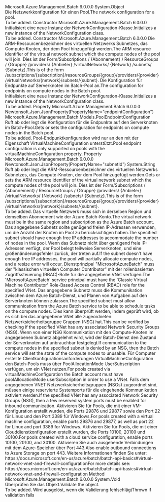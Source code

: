 <Type Name="NetworkConfiguration" FullName="Microsoft.Azure.Management.Batch.Models.NetworkConfiguration">
  <TypeSignature Language="C#" Value="public class NetworkConfiguration" />
  <TypeSignature Language="ILAsm" Value=".class public auto ansi beforefieldinit NetworkConfiguration extends System.Object" />
  <TypeSignature Language="DocId" Value="T:Microsoft.Azure.Management.Batch.Models.NetworkConfiguration" />
  <TypeSignature Language="VB.NET" Value="Public Class NetworkConfiguration" />
  <TypeSignature Language="F#" Value="type NetworkConfiguration = class" />
  <AssemblyInfo>
    <AssemblyName>Microsoft.Azure.Management.Batch</AssemblyName>
    <AssemblyVersion>6.0.0.0</AssemblyVersion>
  </AssemblyInfo>
  <Base>
    <BaseTypeName>System.Object</BaseTypeName>
  </Base>
  <Interfaces />
  <Docs>
    <summary>
            <span data-ttu-id="9173c-101">Die Netzwerkkonfiguration für einen Pool.</span><span class="sxs-lookup"><span data-stu-id="9173c-101">The network configuration for a pool.</span></span>
            </summary>
    <remarks>To be added.</remarks>
  </Docs>
  <Members>
    <Member MemberName=".ctor">
      <MemberSignature Language="C#" Value="public NetworkConfiguration ();" />
      <MemberSignature Language="ILAsm" Value=".method public hidebysig specialname rtspecialname instance void .ctor() cil managed" />
      <MemberSignature Language="DocId" Value="M:Microsoft.Azure.Management.Batch.Models.NetworkConfiguration.#ctor" />
      <MemberSignature Language="VB.NET" Value="Public Sub New ()" />
      <MemberType>Constructor</MemberType>
      <AssemblyInfo>
        <AssemblyName>Microsoft.Azure.Management.Batch</AssemblyName>
        <AssemblyVersion>6.0.0.0</AssemblyVersion>
      </AssemblyInfo>
      <Parameters />
      <Docs>
        <summary>
            <span data-ttu-id="9173c-102">Initialisiert eine neue Instanz der NetworkConfiguration-Klasse.</span><span class="sxs-lookup"><span data-stu-id="9173c-102">Initializes a new instance of the NetworkConfiguration class.</span></span>
            </summary>
        <remarks>To be added.</remarks>
      </Docs>
    </Member>
    <Member MemberName=".ctor">
      <MemberSignature Language="C#" Value="public NetworkConfiguration (string subnetId = null, Microsoft.Azure.Management.Batch.Models.PoolEndpointConfiguration endpointConfiguration = null);" />
      <MemberSignature Language="ILAsm" Value=".method public hidebysig specialname rtspecialname instance void .ctor(string subnetId, class Microsoft.Azure.Management.Batch.Models.PoolEndpointConfiguration endpointConfiguration) cil managed" />
      <MemberSignature Language="DocId" Value="M:Microsoft.Azure.Management.Batch.Models.NetworkConfiguration.#ctor(System.String,Microsoft.Azure.Management.Batch.Models.PoolEndpointConfiguration)" />
      <MemberSignature Language="VB.NET" Value="Public Sub New (Optional subnetId As String = null, Optional endpointConfiguration As PoolEndpointConfiguration = null)" />
      <MemberSignature Language="F#" Value="new Microsoft.Azure.Management.Batch.Models.NetworkConfiguration : string * Microsoft.Azure.Management.Batch.Models.PoolEndpointConfiguration -&gt; Microsoft.Azure.Management.Batch.Models.NetworkConfiguration" Usage="new Microsoft.Azure.Management.Batch.Models.NetworkConfiguration (subnetId, endpointConfiguration)" />
      <MemberType>Constructor</MemberType>
      <AssemblyInfo>
        <AssemblyName>Microsoft.Azure.Management.Batch</AssemblyName>
        <AssemblyVersion>6.0.0.0</AssemblyVersion>
      </AssemblyInfo>
      <Parameters>
        <Parameter Name="subnetId" Type="System.String" />
        <Parameter Name="endpointConfiguration" Type="Microsoft.Azure.Management.Batch.Models.PoolEndpointConfiguration" />
      </Parameters>
      <Docs>
        <param name="subnetId"><span data-ttu-id="9173c-103">Die ARM-Ressourcenbezeichner des virtuellen Netzwerks Subnetzes, das Compute-Knoten, der dem Pool hinzugefügt werden.</span><span class="sxs-lookup"><span data-stu-id="9173c-103">The ARM resource identifier of the virtual network subnet which the compute nodes of the pool will join.</span></span> <span data-ttu-id="9173c-104">Dies ist der Form/Subscriptions / {Abonnement} / ResourceGroups / {Gruppe} /providers/ {Anbieter} /virtualNetworks/ {Network} /subnets/ {Subnetz}.</span><span class="sxs-lookup"><span data-stu-id="9173c-104">This is of the form /subscriptions/{subscription}/resourceGroups/{group}/providers/{provider}/virtualNetworks/{network}/subnets/{subnet}.</span></span></param>
        <param name="endpointConfiguration"><span data-ttu-id="9173c-105">Die Konfiguration für Endpunkte auf Serverknoten im Batch-Pool an.</span><span class="sxs-lookup"><span data-stu-id="9173c-105">The configuration for endpoints on compute nodes in the Batch pool.</span></span></param>
        <summary>
            <span data-ttu-id="9173c-106">Initialisiert eine neue Instanz der NetworkConfiguration-Klasse.</span><span class="sxs-lookup"><span data-stu-id="9173c-106">Initializes a new instance of the NetworkConfiguration class.</span></span>
            </summary>
        <remarks>To be added.</remarks>
      </Docs>
    </Member>
    <Member MemberName="EndpointConfiguration">
      <MemberSignature Language="C#" Value="public Microsoft.Azure.Management.Batch.Models.PoolEndpointConfiguration EndpointConfiguration { get; set; }" />
      <MemberSignature Language="ILAsm" Value=".property instance class Microsoft.Azure.Management.Batch.Models.PoolEndpointConfiguration EndpointConfiguration" />
      <MemberSignature Language="DocId" Value="P:Microsoft.Azure.Management.Batch.Models.NetworkConfiguration.EndpointConfiguration" />
      <MemberSignature Language="VB.NET" Value="Public Property EndpointConfiguration As PoolEndpointConfiguration" />
      <MemberSignature Language="F#" Value="member this.EndpointConfiguration : Microsoft.Azure.Management.Batch.Models.PoolEndpointConfiguration with get, set" Usage="Microsoft.Azure.Management.Batch.Models.NetworkConfiguration.EndpointConfiguration" />
      <MemberType>Property</MemberType>
      <AssemblyInfo>
        <AssemblyName>Microsoft.Azure.Management.Batch</AssemblyName>
        <AssemblyVersion>6.0.0.0</AssemblyVersion>
      </AssemblyInfo>
      <Attributes>
        <Attribute>
          <AttributeName>Newtonsoft.Json.JsonProperty(PropertyName="endpointConfiguration")</AttributeName>
        </Attribute>
      </Attributes>
      <ReturnValue>
        <ReturnType>Microsoft.Azure.Management.Batch.Models.PoolEndpointConfiguration</ReturnType>
      </ReturnValue>
      <Docs>
        <summary>
            <span data-ttu-id="9173c-107">Ruft ab oder legt die Konfiguration für die Endpunkte auf den Serverknoten im Batch-Pool.</span><span class="sxs-lookup"><span data-stu-id="9173c-107">Gets or sets the configuration for endpoints on compute nodes in the Batch pool.</span></span>
            </summary>
        <value>To be added.</value>
        <remarks>
            <span data-ttu-id="9173c-108">Pool-Endpunktkonfiguration wird nur an den mit der Eigenschaft VirtualMachineConfiguration unterstützt.</span><span class="sxs-lookup"><span data-stu-id="9173c-108">Pool endpoint configuration is only supported on pools with the virtualMachineConfiguration property.</span></span>
            </remarks>
      </Docs>
    </Member>
    <Member MemberName="SubnetId">
      <MemberSignature Language="C#" Value="public string SubnetId { get; set; }" />
      <MemberSignature Language="ILAsm" Value=".property instance string SubnetId" />
      <MemberSignature Language="DocId" Value="P:Microsoft.Azure.Management.Batch.Models.NetworkConfiguration.SubnetId" />
      <MemberSignature Language="VB.NET" Value="Public Property SubnetId As String" />
      <MemberSignature Language="F#" Value="member this.SubnetId : string with get, set" Usage="Microsoft.Azure.Management.Batch.Models.NetworkConfiguration.SubnetId" />
      <MemberType>Property</MemberType>
      <AssemblyInfo>
        <AssemblyName>Microsoft.Azure.Management.Batch</AssemblyName>
        <AssemblyVersion>6.0.0.0</AssemblyVersion>
      </AssemblyInfo>
      <Attributes>
        <Attribute>
          <AttributeName>Newtonsoft.Json.JsonProperty(PropertyName="subnetId")</AttributeName>
        </Attribute>
      </Attributes>
      <ReturnValue>
        <ReturnType>System.String</ReturnType>
      </ReturnValue>
      <Docs>
        <summary>
            <span data-ttu-id="9173c-109">Ruft ab oder legt die ARM-Ressourcenbezeichner des virtuellen Netzwerks Subnetzes, das Compute-Knoten, der dem Pool hinzugefügt werden.</span><span class="sxs-lookup"><span data-stu-id="9173c-109">Gets or sets the ARM resource identifier of the virtual network subnet which the compute nodes of the pool will join.</span></span> <span data-ttu-id="9173c-110">Dies ist der Form/Subscriptions / {Abonnement} / ResourceGroups / {Gruppe} /providers/ {Anbieter} /virtualNetworks/ {Network} /subnets/ {Subnetz}.</span><span class="sxs-lookup"><span data-stu-id="9173c-110">This is of the form /subscriptions/{subscription}/resourceGroups/{group}/providers/{provider}/virtualNetworks/{network}/subnets/{subnet}.</span></span>
            </summary>
        <value>To be added.</value>
        <remarks>
            <span data-ttu-id="9173c-111">Das virtuelle Netzwerk muss sich in derselben Region und demselben Abonnement wie der Azure Batch-Konto.</span><span class="sxs-lookup"><span data-stu-id="9173c-111">The virtual network must be in the same region and subscription as the Azure Batch account.</span></span> <span data-ttu-id="9173c-112">Das angegebene Subnetz sollte genügend freien IP-Adressen verwenden, um die Anzahl der Knoten im Pool zu berücksichtigen haben.</span><span class="sxs-lookup"><span data-stu-id="9173c-112">The specified subnet should have enough free IP addresses to accommodate the number of nodes in the pool.</span></span>
            <span data-ttu-id="9173c-113">Wenn das Subnetz nicht über genügend freie IP-Adressen verfügt, der Pool belegt teilweise Serverknoten, und eine größenänderungsfehler zurück, der treten auf.</span><span class="sxs-lookup"><span data-stu-id="9173c-113">If the subnet doesn't have enough free IP addresses, the pool will partially allocate compute nodes, and a resize error will occur.</span></span>
            <span data-ttu-id="9173c-114">Dienstprinzipal "MicrosoftAzureBatch" muss der "klassischen virtuellen Computer Contributor" mit der rollenbasierten Zugriffssteuerung (RBAC)-Rolle für die angegebene VNet verfügen.</span><span class="sxs-lookup"><span data-stu-id="9173c-114">The 'MicrosoftAzureBatch' service principal must have the 'Classic Virtual Machine Contributor' Role-Based Access Control (RBAC) role for the specified VNet.</span></span> <span data-ttu-id="9173c-115">Das angegebene Subnetz muss die Kommunikation zwischen dem Azure Batch-Dienst, und Planen von Aufgaben auf den Serverknoten können zulassen.</span><span class="sxs-lookup"><span data-stu-id="9173c-115">The specified subnet must allow communication from the Azure Batch service to be able to schedule tasks on the compute nodes.</span></span> <span data-ttu-id="9173c-116">Dies kann überprüft werden, indem geprüft wird, ob es sich bei das angegebene VNet alle zugeordneten Netzwerksicherheitsgruppe Gruppen (NSG) hat.</span><span class="sxs-lookup"><span data-stu-id="9173c-116">This can be verified by checking if the specified VNet has any associated Network Security Groups (NSG).</span></span> <span data-ttu-id="9173c-117">Wenn von einer NSG Kommunikation mit den Compute-Knoten im angegebenen Subnetz abgelehnt wird, wird der Batch-Dienst den Zustand der Serverknoten auf unbrauchbar festgelegt.</span><span class="sxs-lookup"><span data-stu-id="9173c-117">If communication to the compute nodes in the specified subnet is denied by an NSG, then the Batch service will set the state of the compute nodes to unusable.</span></span> <span data-ttu-id="9173c-118">Für Computer erstellte Clientkonfigurationsanforderungen VirtualMachineConfiguration den Batch-Pools muss über PoolAllocationMode UserSubscription verfügen, um ein VNet nutzen.</span><span class="sxs-lookup"><span data-stu-id="9173c-118">For pools created via virtualMachineConfiguration the Batch account must have poolAllocationMode userSubscription in order to use a VNet.</span></span> <span data-ttu-id="9173c-119">Falls dem angegebenen VNET Netzwerksicherheitsgruppen (NSGs) zugeordnet sind, müssen einige reservierte Systemports für die eingehende Kommunikation aktiviert werden.</span><span class="sxs-lookup"><span data-stu-id="9173c-119">If the specified VNet has any associated Network Security Groups (NSG), then a few reserved system ports must be enabled for inbound communication.</span></span> <span data-ttu-id="9173c-120">Aktivieren Sie für Pools, die mit einer VM-Konfiguration erstellt wurden, die Ports 29876 und 29877 sowie den Port 22 für Linux und den Port 3389 für Windows.</span><span class="sxs-lookup"><span data-stu-id="9173c-120">For pools created with a virtual machine configuration, enable ports 29876 and 29877, as well as port 22 for Linux and port 3389 for Windows.</span></span> <span data-ttu-id="9173c-121">Aktivieren Sie für Pools, die mit einer Clouddienstkonfiguration erstellt wurden, die Ports 10100, 20100 und 30100.</span><span class="sxs-lookup"><span data-stu-id="9173c-121">For pools created with a cloud service configuration, enable ports 10100, 20100, and 30100.</span></span> <span data-ttu-id="9173c-122">Aktivieren Sie auch ausgehende Verbindungen mit dem Azure-Speicher über Port 443.</span><span class="sxs-lookup"><span data-stu-id="9173c-122">Also enable outbound connections to Azure Storage on port 443.</span></span> <span data-ttu-id="9173c-123">Weitere Informationen finden Sie unter: https://docs.microsoft.com/en-us/azure/batch/batch-api-basics#virtual-network-vnet-and-firewall-configuration</span><span class="sxs-lookup"><span data-stu-id="9173c-123">For more details see: https://docs.microsoft.com/en-us/azure/batch/batch-api-basics#virtual-network-vnet-and-firewall-configuration</span></span>
            </remarks>
      </Docs>
    </Member>
    <Member MemberName="Validate">
      <MemberSignature Language="C#" Value="public virtual void Validate ();" />
      <MemberSignature Language="ILAsm" Value=".method public hidebysig newslot virtual instance void Validate() cil managed" />
      <MemberSignature Language="DocId" Value="M:Microsoft.Azure.Management.Batch.Models.NetworkConfiguration.Validate" />
      <MemberSignature Language="VB.NET" Value="Public Overridable Sub Validate ()" />
      <MemberSignature Language="F#" Value="abstract member Validate : unit -&gt; unit&#xA;override this.Validate : unit -&gt; unit" Usage="networkConfiguration.Validate " />
      <MemberType>Method</MemberType>
      <AssemblyInfo>
        <AssemblyName>Microsoft.Azure.Management.Batch</AssemblyName>
        <AssemblyVersion>6.0.0.0</AssemblyVersion>
      </AssemblyInfo>
      <ReturnValue>
        <ReturnType>System.Void</ReturnType>
      </ReturnValue>
      <Parameters />
      <Docs>
        <summary>
            <span data-ttu-id="9173c-124">Überprüfen Sie das Objekt.</span><span class="sxs-lookup"><span data-stu-id="9173c-124">Validate the object.</span></span>
            </summary>
        <remarks>To be added.</remarks>
        <exception cref="T:Microsoft.Rest.ValidationException">
            <span data-ttu-id="9173c-125">Wird ausgelöst, wenn die Validierung fehlschlägt</span><span class="sxs-lookup"><span data-stu-id="9173c-125">Thrown if validation fails</span></span>
            </exception>
      </Docs>
    </Member>
  </Members>
</Type>